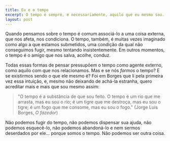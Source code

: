 ```yaml
---
title: Eu e o tempo
excerpt: O tempo é sempre, e necessariamente, aquilo que eu mesmo sou.
layout: post
---
```


Quando pensamos sobre o tempo é comum associá-lo a uma coisa externa, que nos afeta, nos condiciona. O tempo, também, é muitas vezes imaginado como algo a que estamos submetidos, uma condição da qual não conseguimos fugir, mesmo tentando insistentemente. Em outros momentos, o tempo é o amigo que nos salva, acolhe, conduz.

Todas essas formas de pensar pressupõem o tempo como agente externo, como aquilo com que nos relacionamos. Mas e se nós *formos* o tempo? E se existirmos sendo o que ele mesmo é? Foi em Borges que li pela primeira vez essa intuição, e, mesmo não deixando de achá-la estranha, quero acreditar mais e mais que sou mesmo assim:

> "O tempo é a substância de que sou feito. O tempo é um rio que me arrasta, mas eu sou o rio; é um tigre que me destroça, mas eu sou o tigre; é um fogo que me consome, mas eu sou o fogo." (Jorge Luis Borges, *O fazedor*)

Não podemos fugir do tempo, não podemos dispensar sua ajuda, não podemos esquecê-lo, não podemos abandoná-lo e nem sermos deserdados por ele... porque somos o tempo. Não podemos ser outra coisa.
